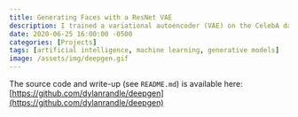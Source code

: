 ```yaml
---
title: Generating Faces with a ResNet VAE
description: I trained a variational autoencoder (VAE) on the CelebA dataset to generate faces.
date: 2020-06-25 16:00:00 -0500
categories: [Projects]
tags: [artificial intelligence, machine learning, generative models]
image: /assets/img/deepgen.gif
---
```


The source code and write-up (see `README.md`) is available here: [https://github.com/dylanrandle/deepgen](https://github.com/dylanrandle/deepgen)